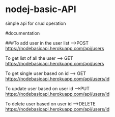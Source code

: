 # nodej-basic-API

simple api for crud operation

#documentation

###To add user in the user list
-->POST
https://nodebasicapi.herokuapp.com/api/users

To get list of all the user
--> GET 
https://nodebasicapi.herokuapp.com/api/users 

To get single user based on id
--> GET
https://nodebasicapi.herokuapp.com/api/users/id

To update user based on user id
-->PUT
https://nodebasicapi.herokuapp.com/api/users/id

To delete user based on user id
-->DELETE
https://nodebasicapi.herokuapp.com/api/users/id
